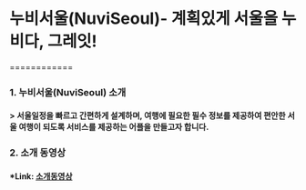 # 누비서울(NuviSeoul)- 계획있게 서울을 누비다, 그레잇!
============
### 1. 누비서울(NuviSeoul) 소개
#### > 서울일정을 빠르고 간편하게 설계하며, 여행에 필요한 필수 정보를 제공하여 편안한 서울 여행이 되도록 서비스를 제공하는 어플을 만들고자 합니다.   

### 2. 소개 동영상 
#### *Link: [소개동영상](https://google.com )

